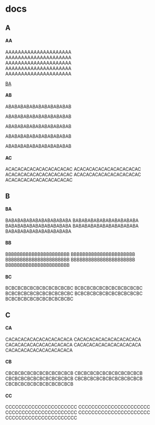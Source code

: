 # docs

## A

#### AA
AAAAAAAAAAAAAAAAAAAAA  
AAAAAAAAAAAAAAAAAAAAA  
AAAAAAAAAAAAAAAAAAAAA  
AAAAAAAAAAAAAAAAAAAAA  
AAAAAAAAAAAAAAAAAAAAA  

[BA](README.md#BA-level)


#### AB
ABABABABABABABABABABAB

ABABABABABABABABABABAB

ABABABABABABABABABABAB

ABABABABABABABABABABAB

ABABABABABABABABABABAB

#### AC
ACACACACACACACACACACAC
ACACACACACACACACACACAC
ACACACACACACACACACACAC
ACACACACACACACACACACAC
ACACACACACACACACACACAC

## B
#### BA
BABABABABABABABABABABA
BABABABABABABABABABABA
BABABABABABABABABABABA
BABABABABABABABABABABA
BABABABABABABABABABABA

#### BB
BBBBBBBBBBBBBBBBBBBBBB
BBBBBBBBBBBBBBBBBBBBBB
BBBBBBBBBBBBBBBBBBBBBB
BBBBBBBBBBBBBBBBBBBBBB
BBBBBBBBBBBBBBBBBBBBBB

#### BC
BCBCBCBCBCBCBCBCBCBCBC
BCBCBCBCBCBCBCBCBCBCBC
BCBCBCBCBCBCBCBCBCBCBC
BCBCBCBCBCBCBCBCBCBCBC
BCBCBCBCBCBCBCBCBCBCBC

## C
#### CA
CACACACACACACACACACACA
CACACACACACACACACACACA
CACACACACACACACACACACA
CACACACACACACACACACACA
CACACACACACACACACACACA

#### CB
CBCBCBCBCBCBCBCBCBCBCB
CBCBCBCBCBCBCBCBCBCBCB
CBCBCBCBCBCBCBCBCBCBCB
CBCBCBCBCBCBCBCBCBCBCB
CBCBCBCBCBCBCBCBCBCBCB

#### CC
CCCCCCCCCCCCCCCCCCCCCC
CCCCCCCCCCCCCCCCCCCCCC
CCCCCCCCCCCCCCCCCCCCCC
CCCCCCCCCCCCCCCCCCCCCC
CCCCCCCCCCCCCCCCCCCCCC

